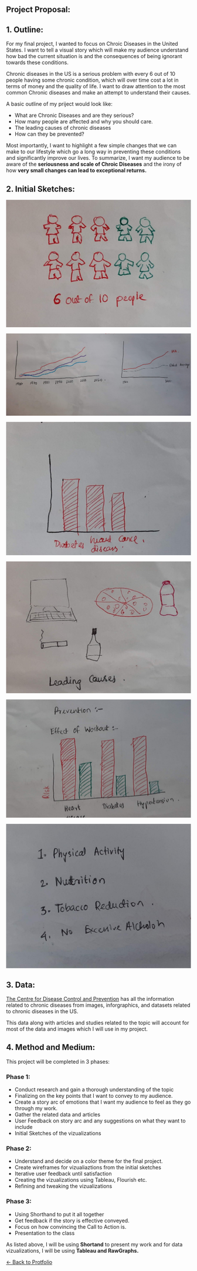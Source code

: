 ## Project Proposal: 

## 1. Outline: 

For my final project, I wanted to focus on Chroic Diseases in the United States. I want to tell a visual story which will make my audience understand how bad the current situation is and the consequences of being ignorant towards these conditions.

Chronic diseases in the US is a serious problem with every 6 out of 10 people having some chronic condition, which will over time cost a lot in terms of money and the quality of life. I want to draw attention to the most common Chronic diseases and make an attempt to understand their causes. 

A basic outline of my priject would look like:

* What are Chronic Diseases and are they serious?
* How many people are affected and why you should care.
* The leading causes of chronic diseases
* How can they be prevented?

Most importantly, I want to highlight a few simple changes that we can make to our lifestyle which go a long way in preventing these conditions and significantly improve our lives. 
To summarize, I want my audience to be aware of the **seriousness and scale of Chroic Diseases** and the irony of how **very small changes can lead to exceptional returns.** 



## 2. Initial Sketches: 

![](/proposal_1.jpg)

![](/proposal_2.jpg)

![](/proposal_3.jpg)

![](/proposal_4.jpg)

![](/proposal_5.jpg)

![](/proposal_6.jpg)

## 3. Data: 

[The Centre for Disease Control and Prevention](https://www.cdc.gov/chronicdisease/index.htm) has all the information related to chronic diseases from images, inforgraphics, and datasets related to chronic diseases in the US. 

This data along with articles and studies related to the topic will account for most of the data and images which I will use in my project. 

## 4. Method and Medium: 

This project will be completed in 3 phases: 

### Phase 1: 

  * Conduct research and gain a thorough understanding of the topic
  * Finalizing on the key points that I want to convey to my audience. 
  * Create a story arc of emotions that I want my audience to feel as they go through my work.
  * Gather the related data and articles 
  * User Feedback on story arc and any suggestions on what they want to include
  * Initial Sketches of the vizualizations

### Phase 2:
  * Understand and decide on a color theme for the final project. 
  * Create wireframes for vizualiaztions from the initial sketches
  * Iterative user feedback until satisfaction
  * Creating the vizualizations using Tableau, Flourish etc. 
  * Refining and tweaking the vizualizations
  
###  Phase 3:
 * Using Shorthand to put it all together
 * Get feedback if the story is effective conveyed. 
 * Focus on how convincing the Call to Action is. 
 * Presentation to the class
 
 
As listed above, I will be using **Shortand** to present my work and for data vizualizations, I will be using **Tableau and RawGraphs.**


[<- Back to Protfolio](/README.md)
